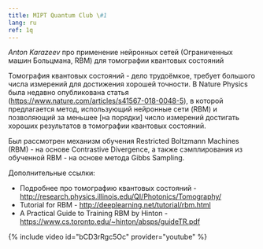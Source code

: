 ```yaml
---
title: MIPT Quantum Club \#1
lang: ru
ref: 1q
---
```


_Anton Karazeev_ про применение нейронных сетей (Ограниченных машин Больцмана, RBM) для томографии квантовых состояний

Томография квантовых состояний - дело трудоёмкое, требует большого числа измерений для достижения хорошей точности.
В Nature Physics была недавно опубликована статья (https://www.nature.com/articles/s41567-018-0048-5), в которой предлагается метод, использующий нейронные сети (RBM) и позволяющий за меньшее [на порядки] число измерений достигать хороших результатов в томографии квантовых состояний.

Был рассмотрен механизм обучения Restricted Boltzmann Machines (RBM) - на основе Contrastive Divergence, а также сэмплирования из обученной RBM - на основе метода Gibbs Sampling.

Дополнительные ссылки:
- Подробнее про томографию квантовых состояний - http://research.physics.illinois.edu/QI/Photonics/Tomography/
- Tutorial for RBM - http://deeplearning.net/tutorial/rbm.html
- A Practical Guide to Training RBM by Hinton - https://www.cs.toronto.edu/~hinton/absps/guideTR.pdf

{% include video id="bCD3rRgc5Oc" provider="youtube" %}
